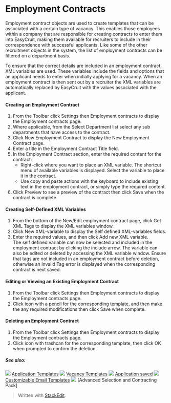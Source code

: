 # Employment Contracts

Employment contract objects are used to create templates that can be associated with a certain type of vacancy. This enables those employees within a company that are responsible for creating contracts to enter them into EasyCruit, making them available for recruiters to include in their correspondence with successful applicants. Like some of the other recruitment objects in the system, the list of employment contracts can be filtered on a department basis.

To ensure that the correct details are included in an employment contract, XML variables are used. These variables include the fields and options that an applicant needs to enter when initially applying for a vacancy. When an employment contract is then sent out by a recruiter the XML variables are automatically replaced by EasyCruit with the values associated with the applicant.

#### Creating an Employment Contract

1.  From the  Toolbar  click  Settings  then  Employment contracts  to display the  Employment contracts  page.
2.  Where applicable, from the  Select Department  list select any sub departments that have access to the contract.
3.  Click  New Employment Contract  to display the  New Employment Contract  page.
4.  Enter a title in the  Employment Contract Title  field.
5.  In the  Employment Contract  section, enter the required content for the contract:
    -   Right-click where you want to place an XML variable. The shortcut menu of available variables is displayed. Select the variable to place it in the contract.
    -   Use copy and paste actions with the keyboard to include existing text in the employment contract, or simply type the required content.
6.  Click  Preview  to see a preview of the contract then click  Save  when the contract is complete.

#### Creating Self-Defined XML Variables

1.  From the bottom of the  New/Edit employment contract  page, click  Get XML Tags  to display the XML variables window.
2.  Click  New XML-variable  to display the  Self defined XML-variables  fields.
3.  Enter the required values, and then click  Add new XML variable.  
    The self defined variable can now be selected and included in the employment contract by clicking the include arrow. The variable can also be edited or deleted by accessing the XML variable window. Ensure that tags are not included in an employment contract before deletion, otherwise an Invalid Tag error is displayed when the corresponding contract is next saved.

#### Editing or Viewing an Existing Employment Contract

1.  From the  Toolbar  click  Settings  then  Employment contracts  to display the  Employment contracts  page.
2.  Click icon with a pencil for the corresponding template, and then make the any required modifications then click  Save  when complete.

#### Deleting an Employment Contract

1.  From the  Toolbar  click  Settings  then  Employment contracts  to display the  Employment contracts  page.
2.  Click icon with trashcan for the corresponding template, then click  OK  when prompted to confirm the deletion.

##### See also:

![](../Resources/Images/icon-document-link.png) [Application Templates](application_templates.htm)
![](../Resources/Images/icon-document-link.png) [Vacancy Templates](vacancy_templates.htm)
![](../Resources/Images/icon-document-link.png) [Application saved](application_saved.htm)
![](../Resources/Images/icon-document-link.png) [Customizable Email Templates](customizable_email_templates.htm)
![](../Resources/Images/icon-document-link.png) [Advanced Selection and Contracting Pack]


> Written with [StackEdit](https://stackedit.io/).
<!--stackedit_data:
eyJoaXN0b3J5IjpbMjA0NzYxNjM2OV19
-->
